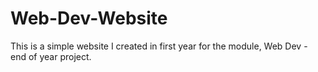 # Web-Dev-Website
This is a simple website I created in first year for the module, Web Dev - end of year project. 
